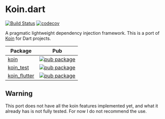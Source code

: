 # Koin.dart

[![Build Status](https://travis-ci.org/pbissonho/koin.dart.svg?branch=master)](https://travis-ci.org/pbissonho/koin.dart)
[![codecov](https://codecov.io/gh/pbissonho/koin.dart/branch/master/graph/badge.svg)](https://codecov.io/gh/pbissonho/koin.dart)


A pragmatic lightweight dependency injection framework. This is a port of [Koin](https://github.com/InsertKoinIO/koin) for Dart projects.

| Package                                                                            | Pub                                                                                                    |
| ---------------------------------------------------------------------------------- | ------------------------------------------------------------------------------------------------------ |
| [koin](https://github.com/pbissonho/koin.dart/tree/master/packages/koin)                 | [![pub package](https://img.shields.io/pub/v/koin.svg)](https://pub.dev/packages/koin)                 |
| [koin_test](https://github.com/pbissonho/koin.dart/tree/master/packages/koin_test)       | [![pub package](https://img.shields.io/pub/v/koin_test.svg)](https://pub.dev/packages/koin_test)       |
| [koin_flutter](https://github.com/pbissonho/koin.dart/tree/master/packages/koin_flutter) | [![pub package](https://img.shields.io/pub/v/koin_flutter.svg)](https://pub.dev/packages/koin_flutte) |



## Warning

This port does not have all the koin features implemented yet, and what it already has is not fully tested. For now I do not recommend the use.


